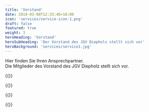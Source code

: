 ```yaml
---
title: 'Vorstand'
date: 2019-03-08T12:33:46+10:00
icon: 'services/service-icon-1.png'
draft: false
featured: true
weight: 3
heroHeading: 'Vorstand'
heroSubHeading: 'Der Vorstand des JGV Diephols stellt sich vor'
heroBackground: 'services/service1.jpg'
---
```


Hier finden Sie Ihren Ansprechpartner.  
Die Mitglieder des Vorstand des JGV Diepholz stellt sich vor.


{{<card bild="/verein/heiner.jpg" position="1. Vorsitzender" name="Heiner Tiedemann" strasse="Heerde 57" ort="27245 Kirchdorf" tel="04273/ 553" fax="04273/ 1809" mail="vorsitzender@jgv-diepholz.de">}}

{{<card bild="/verein/ewald.jpg" position="2. Vorsitzender" name="Ewald Beuke" strasse="Alter Damm 9" ort="27245 Barenburg" tel="04273/1666">}}

{{<card bild="/verein/joerg.jpg" position="Geschäftsführer" name="Jörg Holthus" strasse="Dörrieloh 79" ort="27259 Varrel" tel="01754110058" mail="holthus-jgvdh@t-online.de">}}

{{<card bild="/verein/uwe.jpg" position="Kassenwart" name="Uwe Kassens" strasse="Seeufer 12" ort="17209 Bad Stuer" tel="039924/ 79630">}}

